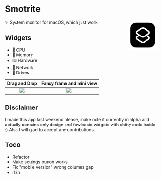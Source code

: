 # Smotrite
<img src="https://raw.githubusercontent.com/Lukentui/smotrite-app/main/etc/icons/256x256x32.png" width="100" height="100" align="right" />
✨ System monitor for macOS, which just work.

## Widgets
- 👾 CPU
- 💨 Memory
- ⌨️ Hardware
- 🛜 Network
- 💾 Drives

  

Drag and Drop             |  Fancy frame and mini view
:-------------------------:|:-------------------------:
![](https://i.imgur.com/FM0I4PG.gif)  |  ![](https://i.imgur.com/FSjQvO2.png)

## Disclaimer
I made this app last weekend please, make note it currently in alpha and actually contains only design and few basic widgets with shitty code inside :) Also I will glad to accept any contributions.

## Todo
- Refactor
- Make settings button works
- Fix "mobile version" wrong columns gap
- i18n

